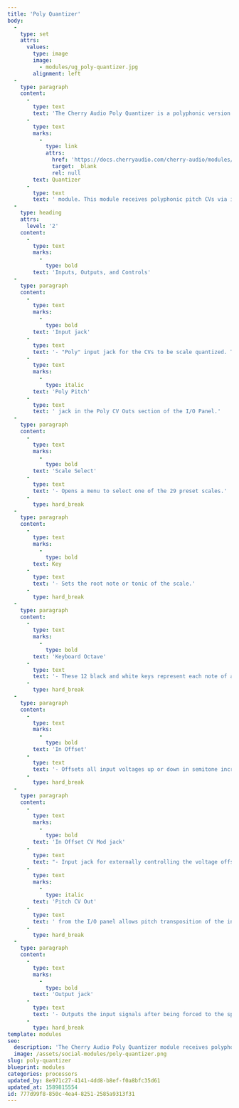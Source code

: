 ```yaml
---
title: 'Poly Quantizer'
body:
  -
    type: set
    attrs:
      values:
        type: image
        image:
          - modules/ug_poly-quantizer.jpg
        alignment: left
  -
    type: paragraph
    content:
      -
        type: text
        text: 'The Cherry Audio Poly Quantizer is a polyphonic version of the standard '
      -
        type: text
        marks:
          -
            type: link
            attrs:
              href: 'https://docs.cherryaudio.com/cherry-audio/modules/quantizer'
              target: _blank
              rel: null
        text: Quantizer
      -
        type: text
        text: ' module. This module receives polyphonic pitch CVs via its "poly" input and conforms them to a specific key and scale, or a user-defined set of notes. There are 29 preset scales available and custom scales can easily be created by manually toggling individual notes on or off using the virtual "keyboard." Pitches are tracked and quantized according to the standard 1V/octave scaling.'
  -
    type: heading
    attrs:
      level: '2'
    content:
      -
        type: text
        marks:
          -
            type: bold
        text: 'Inputs, Outputs, and Controls'
  -
    type: paragraph
    content:
      -
        type: text
        marks:
          -
            type: bold
        text: 'Input jack'
      -
        type: text
        text: '- "Poly" input jack for the CVs to be scale quantized. Typically this will originate from the '
      -
        type: text
        marks:
          -
            type: italic
        text: 'Poly Pitch'
      -
        type: text
        text: ' jack in the Poly CV Outs section of the I/O Panel.'
  -
    type: paragraph
    content:
      -
        type: text
        marks:
          -
            type: bold
        text: 'Scale Select'
      -
        type: text
        text: '- Opens a menu to select one of the 29 preset scales.'
      -
        type: hard_break
  -
    type: paragraph
    content:
      -
        type: text
        marks:
          -
            type: bold
        text: Key
      -
        type: text
        text: '- Sets the root note or tonic of the scale.'
      -
        type: hard_break
  -
    type: paragraph
    content:
      -
        type: text
        marks:
          -
            type: bold
        text: 'Keyboard Octave'
      -
        type: text
        text: '- These 12 black and white keys represent each note of an octave in a standard piano keyboard arrangement. The notes included in the selected scale are illuminated in red and can be toggled on and off to create custom scales by clicking on the buttons.'
      -
        type: hard_break
  -
    type: paragraph
    content:
      -
        type: text
        marks:
          -
            type: bold
        text: 'In Offset'
      -
        type: text
        text: '- Offsets all input voltages up or down in semitone increments by up to two octaves.'
      -
        type: hard_break
  -
    type: paragraph
    content:
      -
        type: text
        marks:
          -
            type: bold
        text: 'In Offset CV Mod jack'
      -
        type: text
        text: "- Input jack for externally controlling the voltage offset of the input signal. Patching the\_"
      -
        type: text
        marks:
          -
            type: italic
        text: 'Pitch CV Out'
      -
        type: text
        text: ' from the I/O panel allows pitch transposition of the input signals in semitones via a keyboard or other CV source.'
      -
        type: hard_break
  -
    type: paragraph
    content:
      -
        type: text
        marks:
          -
            type: bold
        text: 'Output jack'
      -
        type: text
        text: '- Outputs the input signals after being forced to the specified key and scale.'
      -
        type: hard_break
template: modules
seo:
  description: 'The Cherry Audio Poly Quantizer module receives polyphonic pitch CVs via its "poly" input and conforms them to a specific key and scale, or a user-defined set of notes.\_'
  image: /assets/social-modules/poly-quantizer.png
slug: poly-quantizer
blueprint: modules
categories: processors
updated_by: 8e971c27-4141-4dd8-b8ef-f0a8bfc35d61
updated_at: 1589815554
id: 777d99f8-850c-4ea4-8251-2585a9313f31
---
```

